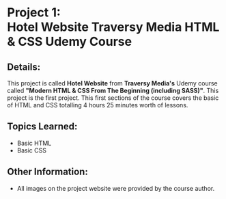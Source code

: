 # Project 1: <br> Hotel Website Traversy Media HTML & CSS Udemy Course
## Details:
This project is called **Hotel Website** from **Traversy Media's** Udemy course called **"Modern HTML &amp; CSS From The Beginning (including SASS)"**.  This project is the first project.  This first sections of the course covers the basic of HTML and CSS totalling 4 hours 25 minutes worth of lessons.

## Topics Learned:
* Basic HTML
* Basic CSS

## Other Information:
* All images on the project website were provided by the course author.


